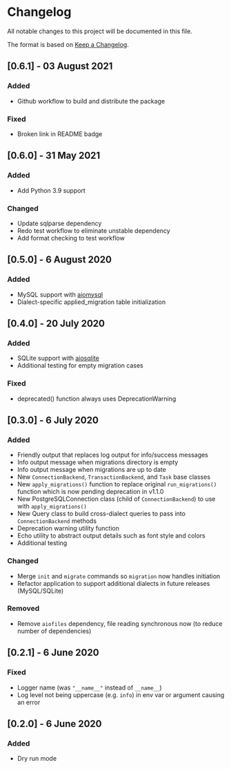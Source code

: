 # Changelog

All notable changes to this project will be documented in this file.

The format is based on [Keep a Changelog](https://keepachangelog.com/en/1.0.0/).

## [0.6.1] - 03 August 2021
### Added
- Github workflow to build and distribute the package

### Fixed
- Broken link in README badge

## [0.6.0] - 31 May 2021
### Added
- Add Python 3.9 support

### Changed
- Update sqlparse dependency
- Redo test workflow to eliminate unstable dependency
- Add format checking to test workflow

## [0.5.0] - 6 August 2020
### Added
- MySQL support with [aiomysql](https://github.com/aio-libs/aiomysql)
- Dialect-specific applied_migration table initialization

## [0.4.0] - 20 July 2020
### Added
- SQLite support with [aiosqlite](https://github.com/omnilib/aiosqlite)
- Additional testing for empty migration cases

### Fixed
- deprecated() function always uses DeprecationWarning

## [0.3.0] - 6 July 2020
### Added
- Friendly output that replaces log output for info/success messages
- Info output message when migrations directory is empty
- Info output message when migrations are up to date
- New `ConnectionBackend`, `TransactionBackend`, and `Task` base classes
- New `apply_migrations()` function to replace original `run_migrations()` function which
  is now pending deprecation in v1.1.0
- New PostgreSQLConnection class (child of `ConnectionBackend`) to use with `apply_migrations()`
- New Query class to build cross-dialect queries to pass into `ConnectionBackend` methods
- Deprecation warning utility function
- Echo utility to abstract output details such as font style and colors
- Additional testing

### Changed
- Merge `init` and `migrate` commands so `migration` now handles initiation
- Refactor application to support additional dialects in future releases (MySQL/SQLite)

### Removed
- Remove `aiofiles` dependency, file reading synchronous now (to reduce number of dependencies)

## [0.2.1] - 6 June 2020
### Fixed
- Logger name (was `"__name__"` instead of `__name__`)
- Log level not being uppercase (e.g. `info`) in env var or argument causing an error

## [0.2.0] - 6 June 2020
### Added
- Dry run mode
